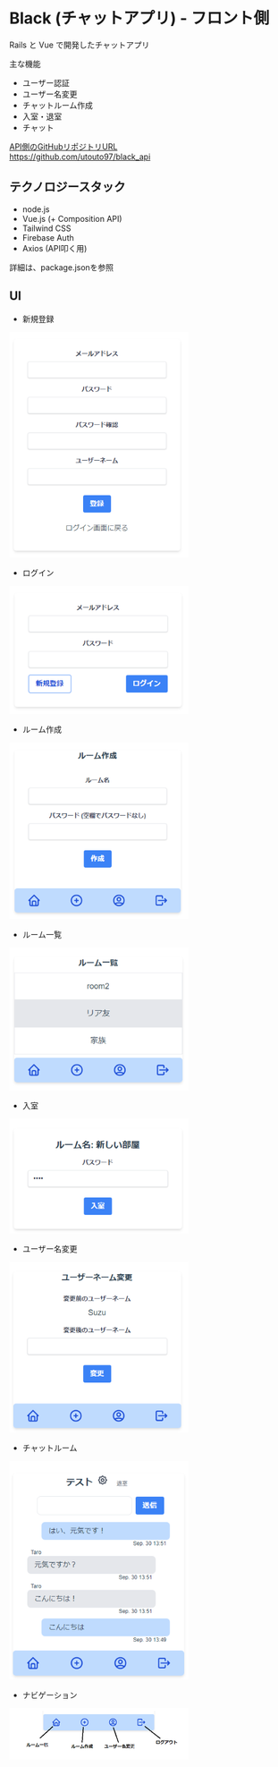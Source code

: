 Black (チャットアプリ) - フロント側
==

Rails と Vue で開発したチャットアプリ

主な機能
- ユーザー認証
- ユーザー名変更
- チャットルーム作成
- 入室・退室
- チャット

[API側のGitHubリポジトリURL](https://github.com/utouto97/black_api)  
https://github.com/utouto97/black_api

## テクノロジースタック

- node.js
- Vue.js (+ Composition API)
- Tailwind CSS
- Firebase Auth
- Axios (API叩く用)

詳細は、package.jsonを参照

## UI

- 新規登録

<img src="img/register.png" width="320">

- ログイン

<img src="img/login.png" width="320">

- ルーム作成

<img src="img/create.png" width="320">

- ルーム一覧

<img src="img/home.png" width="320">

- 入室

<img src="img/enter.png" width="320">

- ユーザー名変更

<img src="img/change_name.png" width="320">

- チャットルーム

<img src="img/chatroom.png" width="320">

- ナビゲーション

<img src="img/navbar.png" width="320">
